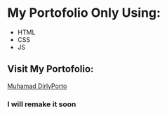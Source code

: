 # My Portofolio Only Using:
- HTML
- CSS
- JS

## Visit My Portofolio:
<a href="https://portofolioodirly.vercel.app/">Muhamad DirlyPorto</a>

### I will remake it soon
